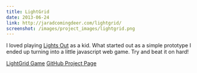 ```yaml
---
title: LightGrid
date: 2013-06-24
link: http://jaradcomingdeer.com/lightgrid/
screenshot: /images/project_images/lightgrid.png
---
```


I loved playing [Lights Out](http://en.wikipedia.org/wiki/Lights_Out_%28game%29) as a kid. What started out as a simple prototype I ended up turning into a little javascript web game. Try and beat it on hard!

<a class="button" href="http://jaradcomingdeer.com/lightgrid/">LightGrid Game</a>
<a class="button" href="http://github.com/TheBrownSound/LightGrid">GitHub Project Page</a>

